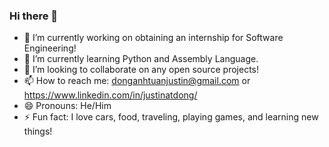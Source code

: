 ### Hi there 👋

- 🔭 I’m currently working on obtaining an internship for Software Engineering!
- 🌱 I’m currently learning Python and Assembly Language.
- 👯 I’m looking to collaborate on any open source projects!
- 📫 How to reach me: donganhtuanjustin@gmail.com or https://www.linkedin.com/in/justinatdong/
- 😄 Pronouns: He/Him
- ⚡ Fun fact: I love cars, food, traveling, playing games, and learning new things!
